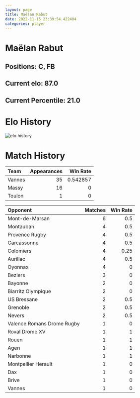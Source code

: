 ```yaml
---  
layout: page  
title: Maëlan Rabut  
date: 2022-11-15 23:39:54.422404  
categories: player  
---
```

# Maëlan Rabut

## Positions: C, FB

## Current elo: 87.0

## Current Percentile: 21.0

# Elo History


![elo history](history_MaëlanRabut.png)
# Match History


| Team   |   Appearances |   Win Rate |
|:-------|--------------:|-----------:|
| Vannes |            35 |   0.542857 |
| Massy  |            16 |   0        |
| Toulon |             1 |   0        |

| Opponent                   |   Matches |   Win Rate |
|:---------------------------|----------:|-----------:|
| Mont-de-Marsan             |         6 |       0.5  |
| Montauban                  |         4 |       0.5  |
| Provence Rugby             |         4 |       0.5  |
| Carcassonne                |         4 |       0.5  |
| Colomiers                  |         4 |       0.25 |
| Aurillac                   |         4 |       0.5  |
| Oyonnax                    |         4 |       0    |
| Beziers                    |         3 |       0    |
| Bayonne                    |         2 |       0    |
| Biarritz Olympique         |         2 |       0    |
| US Bressane                |         2 |       0.5  |
| Grenoble                   |         2 |       0.5  |
| Nevers                     |         2 |       0.5  |
| Valence Romans Drome Rugby |         1 |       0    |
| Roval Drome XV             |         1 |       1    |
| Rouen                      |         1 |       1    |
| Agen                       |         1 |       1    |
| Narbonne                   |         1 |       1    |
| Montpellier Herault        |         1 |       0    |
| Dax                        |         1 |       0    |
| Brive                      |         1 |       0    |
| Vannes                     |         1 |       0    |
